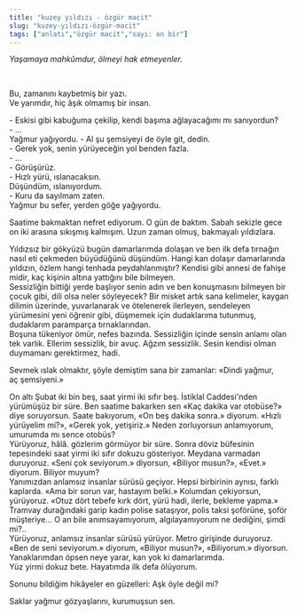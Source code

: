 ```yaml
---
title: "kuzey yıldızı - özgür macit"
slug: "kuzey-yıldızı-özgür-macit"
tags: ["anlatı","özgür macit","sayı: on bir"]
---
```


*Yaşamaya mahkûmdur, ölmeyi hak etmeyenler.*

 

Bu, zamanını kaybetmiş bir yazı.  
Ve yarımdır, hiç âşık olmamış bir insan.

\- Eskisi gibi kabuğuma çekilip, kendi başıma ağlayacağımı mı
sanıyordun?  
\- ...  
Yağmur yağıyordu.
\- Al şu şemsiyeyi de öyle git, dedin.  
\- Gerek yok, senin yürüyeceğin yol benden fazla.  
\- ...  
\- Görüşürüz.  
\- Hızlı yürü, ıslanacaksın.  
Düşündüm, ıslanıyordum.  
\- Kuru da sayılmam zaten.  
Yağmur bu sefer, yerden göğe yağıyordu.

Saatime bakmaktan nefret ediyorum. O gün de baktım. Sabah sekizle gece
on iki arasına sıkışmış kalmışım. Uzun zaman olmuş,
bakmayalı yıldızlara.

Yıldızsız bir gökyüzü bugün damarlarımda dolaşan ve ben ilk defa
tırnağın nasıl eti çekmeden büyüdüğünü düşündüm. Hangi kan dolaşır
damarlarında yıldızın, özlem hangi tenhada peydahlanmıştır? Kendisi gibi
annesi de fahişe midir, kaç kişinin altına yattığını bile bilmeyen.  
Sessizliğin bittiği yerde başlıyor senin adın ve ben konuşmasını
bilmeyen bir çocuk gibi, dili olsa neler söyleyecek? Bir misket artık
sana kelimeler, kaygan dilimin üzerinde, yuvarlanarak ve ötelenerek
ilerleyen, sendeleyen yürümesini yeni öğrenir gibi, düşmemek için
dudaklarıma tutunmuş, dudaklarım paramparça tırnaklarından.  
Boşuna tükeniyor ömür, nefes bazında. Sessizliğin içinde sensin anlamı
olan tek varlık. Ellerim sessizlik, bir avuç. Ağzım sessizlik. Sesin
kendisi olman duymamanı gerektirmez, hadi.

Sevmek ıslak olmaktır, şöyle demiştim sana bir zamanlar: «Dindi yağmur,
aç şemsiyeni.»

On altı Şubat iki bin beş, saat yirmi iki sıfır beş. İstiklal
Caddesi'nden yürümüşüz bir süre. Ben saatime bakarken sen «Kaç dakika
var otobüse?» diye soruyorsun. Saate bakıyorum, «On beş dakika sonra.»
diyorum. «Hızlı yürüyelim mi?», «Gerek yok, yetişiriz.» Neden
zorluyorsun anlamıyorum, umurumda mı sence otobüs?  
Yürüyoruz, hâlâ. gözlerim görmüyor bir süre. Sonra döviz büfesinin
tepesindeki saat yirmi iki sıfır dokuzu gösteriyor. Meydana varmadan
duruyoruz. «Seni çok seviyorum.» diyorsun, «Biliyor musun?», «Evet.»
diyorum. Biliyor muyum?  
Yanımızdan anlamsız insanlar sürüsü geçiyor. Hepsi birbirinin aynısı,
farklı kaplarda. «Ama bir sorun var, hastayım belki.» Kolumdan
çekiyorsun, yürüyoruz. «Otuz dört tebefe kırk dört, yürü hadi, ilerle,
bekleme yapma.» Tramvay durağındaki garip kadın polise sataşıyor, polis
taksi şoförüne, şoför müşteriye... O an bile anımsayamıyorum,
algılayamıyorum ne dediğini, şimdi mi?..  
Yürüyoruz, anlamsız insanlar sürüsü yürüyor. Metro girişinde duruyoruz.
«Ben de seni seviyorum.» diyorum, «Biliyor musun?», «Biliyorum.»
diyorsun. Yanaklarımdan öpsen neye yarar, kan yok ki damarlarımda.  
Yüz yirmi dokuz bete. Hayatımda ilk defa ölüyorum.

Sonunu bildiğim hikâyeler en güzelleri: Aşk öyle değil mi?

Saklar yağmur gözyaşlarını, kurumuşsun sen.

